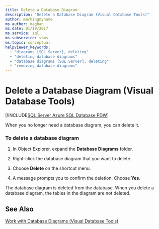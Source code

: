 ```yaml
---
title: Delete a Database Diagram
description: "Delete a Database Diagram (Visual Database Tools)"
author: markingmyname
ms.author: maghan
ms.date: 01/19/2017
ms.service: sql
ms.subservice: ssms
ms.topic: conceptual
helpviewer_keywords:
  - "diagrams [SQL Server], deleting"
  - "deleting database diagrams"
  - "database diagrams [SQL Server], deleting"
  - "removing database diagrams"
---
```

# Delete a Database Diagram (Visual Database Tools)

[!INCLUDE[SQL Server Azure SQL Database PDW](../../includes/applies-to-version/sql-asdb-asdbmi-pdw.md)]

When you no longer need a database diagram, you can delete it.  
  
### To delete a database diagram  
  
1.  In Object Explorer, expand the **Database Diagrams** folder.  
  
2.  Right-click the database diagram that you want to delete.  
  
3.  Choose **Delete** on the shortcut menu.  
  
4.  A message prompts you to confirm the deletion. Choose **Yes**.  
  
The database diagram is deleted from the database. When you delete a database diagram, the tables in the diagram are not deleted.  
  
## See Also  
[Work with Database Diagrams &#40;Visual Database Tools&#41;](../../ssms/visual-db-tools/work-with-database-diagrams-visual-database-tools.md)  
  
